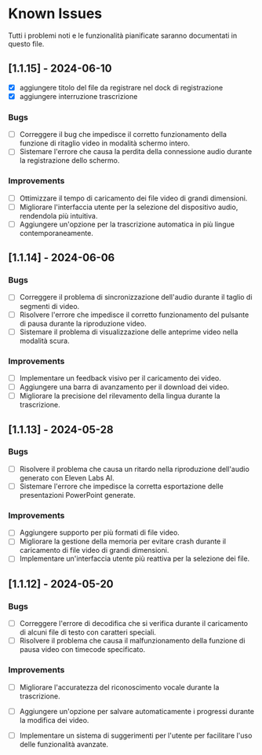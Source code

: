 # Known Issues

Tutti i problemi noti e le funzionalità pianificate saranno documentati in questo file.

## [1.1.15] - 2024-06-10

- [x] aggiungere titolo del file da registrare nel dock di registrazione
- [x] aggiungere interruzione trascrizione

### Bugs
- [ ] Correggere il bug che impedisce il corretto funzionamento della funzione di ritaglio video in modalità schermo intero.
- [ ] Sistemare l'errore che causa la perdita della connessione audio durante la registrazione dello schermo.

### Improvements
- [ ] Ottimizzare il tempo di caricamento dei file video di grandi dimensioni.
- [ ] Migliorare l'interfaccia utente per la selezione del dispositivo audio, rendendola più intuitiva.
- [ ] Aggiungere un'opzione per la trascrizione automatica in più lingue contemporaneamente.

## [1.1.14] - 2024-06-06

### Bugs
- [ ] Correggere il problema di sincronizzazione dell'audio durante il taglio di segmenti di video.
- [ ] Risolvere l'errore che impedisce il corretto funzionamento del pulsante di pausa durante la riproduzione video.
- [ ] Sistemare il problema di visualizzazione delle anteprime video nella modalità scura.

### Improvements
- [ ] Implementare un feedback visivo per il caricamento dei video.
- [ ] Aggiungere una barra di avanzamento per il download dei video.
- [ ] Migliorare la precisione del rilevamento della lingua durante la trascrizione.

## [1.1.13] - 2024-05-28

### Bugs
- [ ] Risolvere il problema che causa un ritardo nella riproduzione dell'audio generato con Eleven Labs AI.
- [ ] Sistemare l'errore che impedisce la corretta esportazione delle presentazioni PowerPoint generate.

### Improvements
- [ ] Aggiungere supporto per più formati di file video.
- [ ] Migliorare la gestione della memoria per evitare crash durante il caricamento di file video di grandi dimensioni.
- [ ] Implementare un'interfaccia utente più reattiva per la selezione dei file.

## [1.1.12] - 2024-05-20

### Bugs
- [ ] Correggere l'errore di decodifica che si verifica durante il caricamento di alcuni file di testo con caratteri speciali.
- [ ] Risolvere il problema che causa il malfunzionamento della funzione di pausa video con timecode specificato.

### Improvements
- [ ] Migliorare l'accuratezza del riconoscimento vocale durante la trascrizione.
- [ ] Aggiungere un'opzione per salvare automaticamente i progressi durante la modifica dei video.
- [ ] Implementare un sistema di suggerimenti per l'utente per facilitare l'uso delle funzionalità avanzate.

